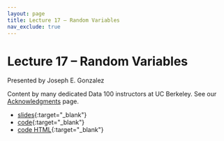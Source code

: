 ```yaml
---
layout: page
title: Lecture 17 – Random Variables
nav_exclude: true
---
```


# Lecture 17 – Random Variables

Presented by Joseph E. Gonzalez

Content by many dedicated Data 100 instructors at UC Berkeley. See our [Acknowledgments](../../acks) page.

- [slides](https://docs.google.com/presentation/d/111WiYl4eofDoz3UjqAP5b7KHiQ2J-LHNurBo_9zyfsA/edit?usp=sharing){:target="_blank"}
- [code](https://data100.datahub.berkeley.edu/hub/user-redirect/git-pull?repo=https%3A%2F%2Fgithub.com%2FDS-100%2Fsp24-student&urlpath=lab%2Ftree%2Fsp24-student%2Flecture%2Flec17%2Flec17.ipynb&branch=main){:target="_blank"}
- [code HTML](../../resources/assets/lectures/lec17/lec17.html){:target="_blank"}
<!-- - [recording](https://youtu.be/Trm5foJdLtE){:target="_blank"} -->
